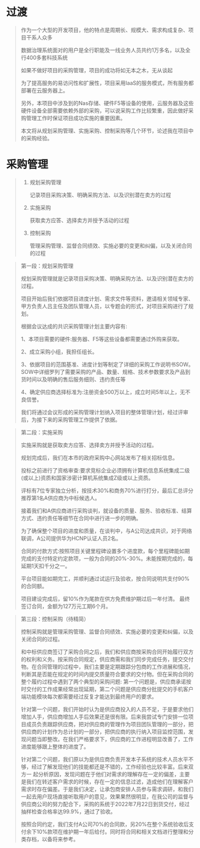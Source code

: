 # 过渡

> 作为一个大型的开发项目，他的特点是周期长、规模大、需求构成复杂、项目干系人众多
>
> 数据治理系统面对的用户是全行职能及一线业务人员共约1万多名，以及全行400多套科技系统
>
> 如果不做好项目的采购管理，项目的成功将如无本之木，无从谈起
>
> 为了提高服务的易访问性和扩展性，项目采用IaaS的服务模式，所有服务都部署在云服务器上。
>
> 另外，本项目中涉及到的Nas存储、硬件F5等设备的使用，云服务器及这些硬件设备全部需要依赖外部的采购，可以说采购工作比较繁重，因此做好采购管理工作时保证项目成功实施的重要因素。
>
> 本文将从规划采购管理、实施采购、控制采购等几个环节，论述我在项目中的采购经验。

# 采购管理

> 1. 规划采购管理
>
>    记录项目采购决策、明确采购方法、以及识别潜在卖方的过程
>
> 2. 实施采购
>
>    获取卖方应答、选择卖方并授予活动的过程
>
> 3. 控制采购
>
>    管理采购管理、监督合同绩效、实施必要的变更和纠偏，以及关闭合同的过程

> 第一段：规划采购管理
>
> 规划采购管理就是记录项目采购决策、明确采购方法、以及识别潜在卖方的过程。
>
> 项目开始后我们依据项目进度计划、需求文件等资料，邀请相关领域专家、甲方负责人吕主任及团队管理人员，以专题会的形式，对项目采购进行了规划。
>
> 根据会议达成的共识采购管理计划主要内容有:
>
> 1、本项目需要的硬件:服务器、F5等这些设备都需要通过外购来获取。
>
> 2、成立采购小组，我担任组长。
>
> 3、依据项目的范围基准、进度计划等制定了详细的采购工作说明书SOW。SOW中详细罗列了需要采购的产品、数量、规格、技术参数要求及产品到货时间以及明确的售后服务细则、违约责任等
>
> 4、确定供应商选择标准为:注册资金500万以上，成立时间5年以上，无不良信誉。
>
> 我们将通过会议形成的采购管理计划纳入项目的整体管理计划，经过评审后，为接下来的采购管理工作提供了依据。

> 第二段：实施采购
>
> 实施采购就是获取卖方应答、选择卖方并授予活动的过程。
>
> 规划完成后，我们在本市的政府采购中心网站发布了相关招标信息。
>
> 投标之前进行了资格审查:要求竞标企业必须拥有计算机信息系统集成二级(或以上)资质和国家涉密计算机系统集成Z级或以上资质。
>
> 评标有7位专家独立分析，按技术30%和商务70%进行打分，最后汇总评分推荐第1名A供应商为中标候选人。
>
> 接着我们和A供应商进行采购谈判，就设备的质量、服务、验收标准、结算方式、违约责任等细节在合同中进行进一步的明确。
>
> 为了确保整个项目的进度和质量，在谈判中，与A公司达成共识，对于网络联调，A公司提供华为HCNP认证人员2名。
>
> 合同的付款方式:按照项目关键里程碑设置多个进度款，每个里程碑能如期完成的支付特定约定款项，一般为合同的20%-30%。未能按期完成的，每延期1天扣千分之一。
>
> 平台项目能如期完工，并顺利通过试运行及验收，按合同说明共支付90%的合同额。
>
> 项目建设完成后，留10%作为尾款在供方免费维护期过后一年付清。 最终签订合同，金额为127万元工期6个月。

> 第三段：控制采购（待精简）
>
> 控制采购就是管理采购管理、监督合同绩效、实施必要的变更和纠偏，以及关闭合同的过程。
>
> 和中标供应商签订了采购合同之后，我们和供应商按采购合同开始履行双方的权利和义务。按采购合同规定，供应商需和我们同步完成任务，提交交付物。在合同管理的过程中，我们主要是定期跟踪分包商的工作进展和情况，判断其是否能在规定的时间内提交质量符合要求的交付物。但在采购合同的整个履约过程中遇到了两个典型的采购问题:
> 第一个问题是，供应商承诺按时交付的工作成果经常出现延期，第二个问题是供应商分批提交的手机客户端功能模块每次都需要经过反复才能达到最终用户的要求。
>
> 针对第一个问题，我们开始时认为是供应商投入的人员不足，于是要求他们增加人手，供应商增加人手后效果还是很有限。后来我尝试专门安排一位项目成员负责跟踪供应商，把对供应商的管理作为项目团队管理的一部分，把供应商的计划作为总计划的一部分，把供应商的执行纳入项目监控范围，发现问题当即整改。在我们严格要求下，供应商的工作进程明显改善了，工作进度能够跟上整体的进度了。
>
> 针对第二个问题，我们原以为是供应商负责开发本子系统的技术人员水平不够，经过了解发现他们的技能都还是不错的，工作经验也比较丰富。后来双方一 起分析原因，发现问题在于他们对需求的理解存在一定的偏差，主要是我们在转述客户需求的时候，存在一定的信息过滤，造成他们在理解客户需求时存在偏差。于是我们决定，让承包商安排人员参与需求调研，和我们一起去用户现场直接听取用户的意见，效果果然很明显，在我公司的监督与供应商公司的努力配合下，采购的系统于2022年7月22日到货交付，经过抽样检查合格率达99.9%，通过了验收。
>
> 按照合同约定，我们支付A公司70%的合同款，另20%在整个系统验收后支付余下10%款项在维护期一年后给付。同时将合同和相关文档进行整理和分类存档，以备将来参考。